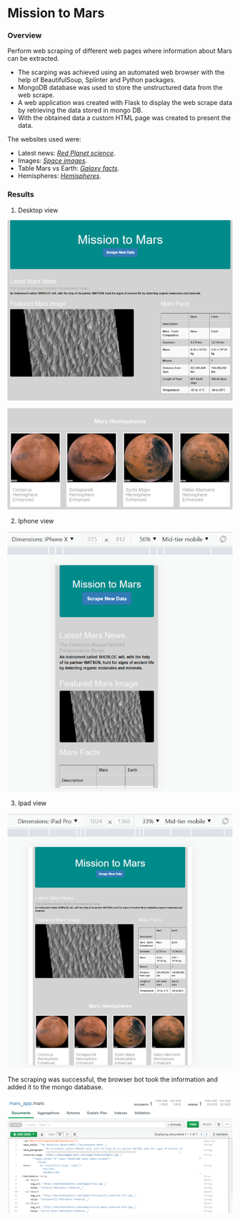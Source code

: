 # Mission to Mars

### Overview

Perform web scraping of different web pages where information about Mars can be extracted.

- The scarping was achieved using an automated web browser with the help of BeautifulSoup, Splinter and Python packages.
- MongoDB database was used to store the unstructured data from the web scrape.
- A web application was created with Flask to display the web scrape data by retrieving the data stored in mongo DB.
- With the obtained data a custom HTML page was created to present the data.

The websites used were:

- Latest news: *[Red Planet science](https://redplanetscience.com)*.
- Images: *[Space images](https://spaceimages-mars.com)*.
- Table Mars vs Earth: *[Galaxy facts](https://galaxyfacts-mars.com)*.
- Hemispheres: *[Hemispheres](https://marshemispheres.com)*.

### Results

1. Desktop view

![img](https://github.com/CarmenU18/Mission_to_Mars/blob/main/Resources/Desktop.PNG)

![img](https://github.com/CarmenU18/Mission_to_Mars/blob/main/Resources/Desktop_1.PNG)

2. Iphone view

![img](https://github.com/CarmenU18/Mission_to_Mars/blob/main/Resources/Iphone.PNG)

3. Ipad view

![img](https://github.com/CarmenU18/Mission_to_Mars/blob/main/Resources/Ipad_Pro.PNG)

The scraping was successful, the browser bot took the information and added it to the mongo database.

![img](https://github.com/CarmenU18/Mission_to_Mars/blob/main/Resources/mongoDB.PNG)
